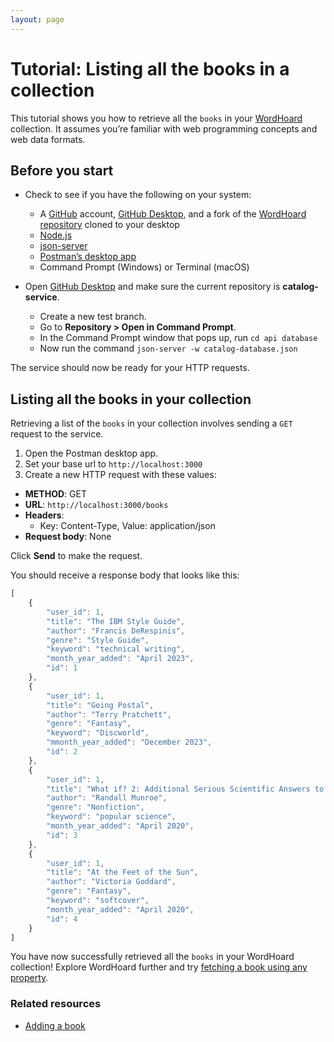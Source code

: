 ```yaml
---
layout: page
---
```


# Tutorial: Listing all the books in a collection

This tutorial shows you how to retrieve all the `books` in your [WordHoard](/../../overview.md) collection. It assumes you’re familiar with web programming concepts and web data formats.

## Before you start

* Check to see if you have the following on your system:
  * A [GitHub](https://github.com/) account, [GitHub Desktop](https://desktop.github.com/), and a fork of the [WordHoard repository](https://github.com/cherylkc/catalog-service.git) cloned to your desktop
  * [Node.js](https://nodejs.org/en/download/package-manager)
  * [json-server](https://www.npmjs.com/package/json-server)
  * [Postman’s desktop app](https://www.postman.com/downloads/)
  * Command Prompt (Windows) or Terminal (macOS)

* Open [GitHub Desktop](https://desktop.github.com/) and make sure the current repository is **catalog-service**.
  * Create a new test branch.
  * Go to **Repository > Open in Command Prompt**.
  * In the Command Prompt window that pops up, run `cd api database`
  * Now run the command `json-server -w catalog-database.json`

The service should now be ready for your HTTP requests.

## Listing all the books in your collection

Retrieving a list of the `books` in your collection involves sending a `GET` request to the service.

1. Open the Postman desktop app.
2. Set your base url to `http://localhost:3000`
3. Create a new HTTP request with these values:

* **METHOD**: GET
* **URL**: `http://localhost:3000/books`
* **Headers**:
  * Key: Content-Type, Value: application/json
* **Request body**: None

Click **Send** to make the request.

You should receive a response body that looks like this:

```js
[
    {
        "user_id": 1,
        "title": "The IBM Style Guide",
        "author": "Francis DeRespinis",
        "genre": "Style Guide",
        "keyword": "technical writing",
        "month_year_added": "April 2023",
        "id": 1
    },
    {
        "user_id": 1,
        "title": "Going Postal",
        "author": "Terry Pratchett",
        "genre": "Fantasy",
        "keyword": "Discworld",
        "mmonth_year_added": "December 2023",
        "id": 2
    },
    {
        "user_id": 1,
        "title": "What if? 2: Additional Serious Scientific Answers to Absurd Hypothetical Questions",
        "author": "Randall Munroe",
        "genre": "Nonfiction",
        "keyword": "popular science",
        "month_year_added": "April 2020",
        "id": 3
    },
    {
        "user_id": 1,
        "title": "At the Feet of the Sun",
        "author": "Victoria Goddard",
        "genre": "Fantasy",
        "keyword": "softcover",
        "month_year_added": "April 2020",
        "id": 4
    }
]
```

You have now successfully retrieved all the `books` in your WordHoard collection! Explore WordHoard further and try [fetching a book using any property](fetching-a-book-by-property.md).

### Related resources

* [Adding a book](adding-a-book.md)
